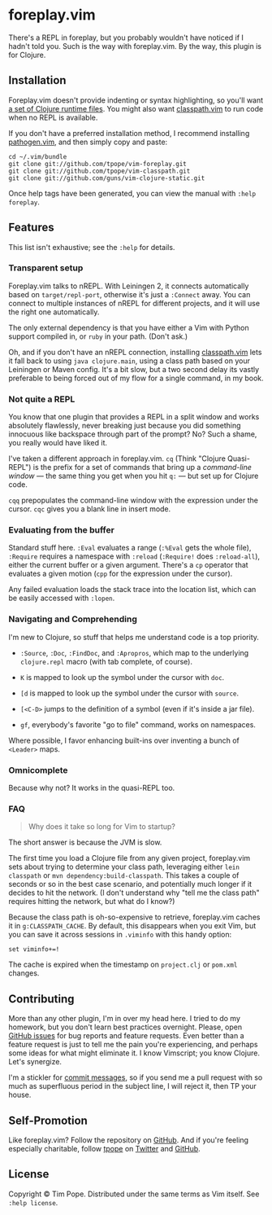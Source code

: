 # foreplay.vim

There's a REPL in foreplay, but you probably wouldn't have noticed if I hadn't
told you.  Such is the way with foreplay.vim.  By the way, this plugin is for
Clojure.

## Installation

Foreplay.vim doesn't provide indenting or syntax highlighting, so you'll want
[a set of Clojure runtime files](https://github.com/guns/vim-clojure-static).
You might also want [classpath.vim][] to run code when no REPL is available.

If you don't have a preferred installation method, I recommend
installing [pathogen.vim](https://github.com/tpope/vim-pathogen), and
then simply copy and paste:

    cd ~/.vim/bundle
    git clone git://github.com/tpope/vim-foreplay.git
    git clone git://github.com/tpope/vim-classpath.git
    git clone git://github.com/guns/vim-clojure-static.git

Once help tags have been generated, you can view the manual with
`:help foreplay`.

## Features

This list isn't exhaustive; see the `:help` for details.

### Transparent setup

Foreplay.vim talks to nREPL.  With Leiningen 2, it connects automatically
based on `target/repl-port`, otherwise it's just a `:Connect` away.  You can
connect to multiple instances of nREPL for different projects, and it will
use the right one automatically.

The only external dependency is that you have either a Vim with Python support
compiled in, or `ruby` in your path. (Don't ask.)

Oh, and if you don't have an nREPL connection, installing [classpath.vim][]
lets it fall back to using `java clojure.main`, using a class path based on
your Leiningen or Maven config.  It's a bit slow, but a two second delay its
vastly preferable to being forced out of my flow for a single command, in my
book.

[classpath.vim]: https://github.com/tpope/vim-classpath

### Not quite a REPL

You know that one plugin that provides a REPL in a split window and works
absolutely flawlessly, never breaking just because you did something innocuous
like backspace through part of the prompt?  No?  Such a shame, you really
would have liked it.

I've taken a different approach in foreplay.vim.  `cq`  (Think "Clojure
Quasi-REPL") is the prefix for a set of commands that bring up a *command-line
window* — the same thing you get when you hit `q:` — but set up for Clojure
code.

`cqq` prepopulates the command-line window with the expression under the
cursor.  `cqc` gives you a blank line in insert mode.

### Evaluating from the buffer

Standard stuff here.  `:Eval` evaluates a range (`:%Eval` gets the whole
file), `:Require` requires a namespace with `:reload` (`:Require!` does
`:reload-all`), either the current buffer or a given argument.  There's a `cp`
operator that evaluates a given motion (`cpp` for the expression under the
cursor).

Any failed evaluation loads the stack trace into the location list, which
can be easily accessed with `:lopen`.

### Navigating and Comprehending

I'm new to Clojure, so stuff that helps me understand code is a top priority.

* `:Source`, `:Doc`, `:FindDoc`, and `:Apropros`, which map to the underlying
  `clojure.repl` macro (with tab complete, of course).

* `K` is mapped to look up the symbol under the cursor with `doc`.

* `[d` is mapped to look up the symbol under the cursor with `source`.

* `[<C-D>` jumps to the definition of a symbol (even if it's inside a jar
  file).

* `gf`, everybody's favorite "go to file" command, works on namespaces.

Where possible, I favor enhancing built-ins over inventing a bunch of
`<Leader>` maps.

### Omnicomplete

Because why not?  It works in the quasi-REPL too.

### FAQ

> Why does it take so long for Vim to startup?

The short answer is because the JVM is slow.

The first time you load a Clojure file from any given project, foreplay.vim
sets about trying to determine your class path, leveraging either
`lein classpath` or `mvn dependency:build-classpath`.  This takes a couple of
seconds or so in the best case scenario, and potentially much longer if it
decides to hit the network.  (I don't understand why "tell me the class path"
requires hitting the network, but what do I know?)

Because the class path is oh-so-expensive to retrieve, foreplay.vim caches it
in `g:CLASSPATH_CACHE`.  By default, this disappears when you exit Vim, but
you can save it across sessions in `.viminfo` with this handy option:

    set viminfo+=!

The cache is expired when the timestamp on `project.clj` or `pom.xml` changes.

## Contributing

More than any other plugin, I'm in over my head here.  I tried to do my
homework, but you don't learn best practices overnight.  Please, open
[GitHub issues][] for bug reports and feature requests.  Even better than a
feature request is just to tell me the pain you're experiencing, and perhaps
some ideas for what might eliminate it.  I know Vimscript; you know Clojure.
Let's synergize.

I'm a stickler for [commit messages][], so if you send me a pull
request with so much as superfluous period in the subject line, I will
reject it, then TP your house.

[GitHub issues]: http://github.com/tpope/vim-foreplay/issues
[commit messages]: http://tbaggery.com/2008/04/19/a-note-about-git-commit-messages.html

## Self-Promotion

Like foreplay.vim? Follow the repository on
[GitHub](https://github.com/tpope/vim-foreplay). And if
you're feeling especially charitable, follow [tpope](http://tpo.pe/) on
[Twitter](http://twitter.com/tpope) and
[GitHub](https://github.com/tpope).

## License

Copyright © Tim Pope.  Distributed under the same terms as Vim itself.
See `:help license`.

